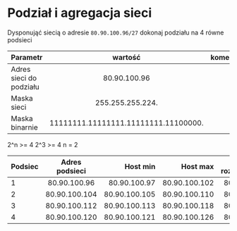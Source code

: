 # Podział i agregacja sieci

Dysponująć siecią o adresie ``80.90.100.96/27`` dokonaj podziału na 4 równe podsieci

| Parametr | wartość | komentarz(opcionalny) |
| ------------- |:-------------:| -----:|
| Adres sieci do podziału |  80.90.100.96
| Maska sieci  | 255.255.255.224. | |
| Maska binarnie  | 11111111.11111111.11111111.11100000. | |


2^n >= 4
2^3 >= 4
n = 2

| Podsiec   | Adres podsieci | Host min     | Host max      | Adres rozgłoszeniowy |
| -------------     |:-------------: | -----:       | -----:        | -----:    |
| 1         | 80.90.100.96 | 80.90.100.97 | 80.90.100.102 | 80.90.100.103 |
| 2         | 80.90.100.104 | 80.90.100.105 | 80.90.100.110 | 80.90.100.111 |
| 3         | 80.90.100.112 | 80.90.100.113 | 80.90.100.118 | 80.90.100.119 |
| 4         | 80.90.100.120 | 80.90.100.121 | 80.90.100.126 | 80.90.100.127 |
